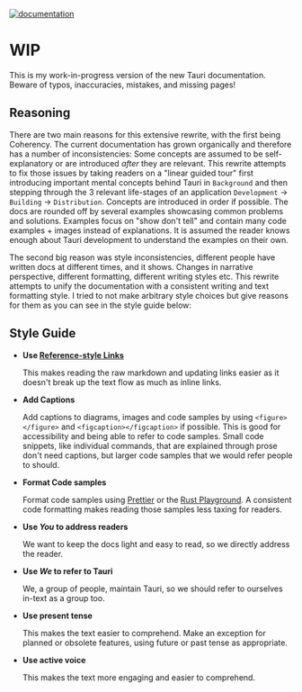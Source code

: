 [![documentation](https://img.shields.io/badge/documentation-github.io-purple.svg)](https://jonaskruckenberg.github.io/tauri-docs-wip)

# WIP

This is my work-in-progress version of the new Tauri documentation. Beware of
typos, inaccuracies, mistakes, and missing pages!

## Reasoning

There are two main reasons for this extensive rewrite, with the first being
Coherency. The current documentation has grown organically and therefore has a
number of inconsistencies: Some concepts are assumed to be self-explanatory or
are introduced _after_ they are relevant. This rewrite attempts to fix those
issues by taking readers on a "linear guided tour" first introducing important
mental concepts behind Tauri in `Background` and then stepping through the 3
relevant life-stages of an application `Development` -> `Building` ->
`Distribution`. Concepts are introduced in order if possible. The docs are
rounded off by several examples showcasing common problems and solutions.
Examples focus on "show don't tell" and contain many code examples + images
instead of explanations. It is assumed the reader knows enough about Tauri
development to understand the examples on their own.

The second big reason was style inconsistencies, different people have written
docs at different times, and it shows. Changes in narrative perspective,
different formatting, different writing styles etc. This rewrite attempts to
unify the documentation with a consistent writing and text formatting style. I
tried to not make arbitrary style choices but give reasons for them as you can
see in the style guide below:

## Style Guide

- **Use [Reference-style Links]**

  This makes reading the raw markdown and updating links easier as it doesn't
  break up the text flow as much as inline links.

- **Add Captions**

  Add captions to diagrams, images and code samples by using `<figure></figure>`
  and `<figcaption></figcaption>` if possible. This is good for accessibility
  and being able to refer to code samples. Small code snippets, like individual
  commands, that are explained through prose don't need captions, but larger
  code samples that we would refer people to should.

- **Format Code samples**

  Format code samples using [Prettier] or the [Rust Playground]. A consistent
  code formatting makes reading those samples less taxing for readers.

- **Use *You* to address readers**

  We want to keep the docs light and easy to read, so we directly address the reader.

- **Use *We* to refer to Tauri**

  We, a group of people, maintain Tauri, so we should refer to ourselves in-text as a group too.

- **Use present tense**

  This makes the text easier to comprehend. Make an exception for planned or
  obsolete features, using future or past tense as appropriate.

- **Use active voice**

  This makes the text more engaging and easier to comprehend.

[reference-style links]:
  https://www.markdownguide.org/basic-syntax/#reference-style-links
[prettier]: https://prettier.io/playground
[rust playground]: https://play.rust-lang.org/
